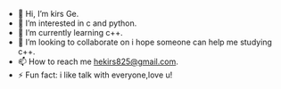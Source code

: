 - 👋 Hi, I’m kirs Ge.
- 👀 I’m interested in c and python.
- 🌱 I’m currently learning c++.
- 💞️ I’m looking to collaborate on i hope someone can help me studying c++.
- 📫 How to reach me hekirs825@gmail.com.
- ⚡ Fun fact: i like talk with everyone,love u!

<!---
freak090/freak090 is a ✨ special ✨ repository because its `README.md` (this file) appears on your GitHub profile.
You can click the Preview link to take a look at your changes.
--->
